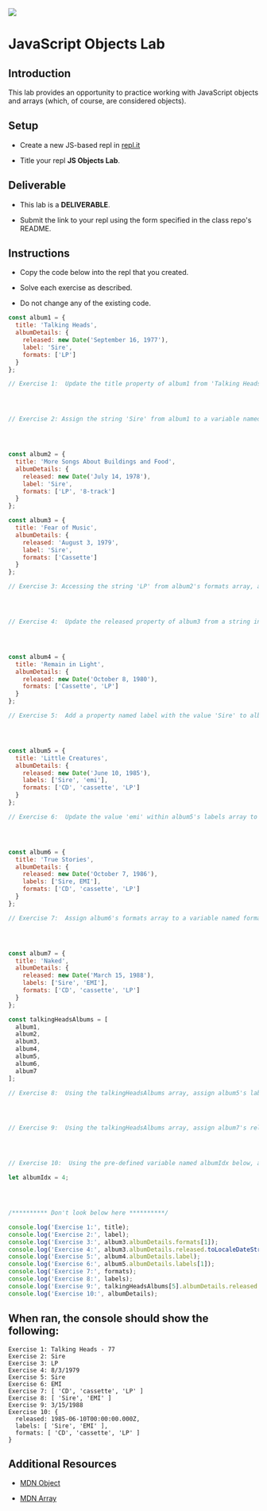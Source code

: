 <img src='https://i.imgur.com/hjrS1e6.jpg'>

# JavaScript Objects Lab

## Introduction

This lab provides an opportunity to practice working with JavaScript objects and arrays (which, of course, are considered objects).

## Setup

- Create a new JS-based repl in [repl.it](https://repl.it)

- Title your repl **JS Objects Lab**.

## Deliverable

- This lab is a **DELIVERABLE**.

- Submit the link to your repl using the form specified in the class repo's README.

## Instructions

- Copy the code below into the repl that you created.

- Solve each exercise as described.

- Do not change any of the existing code.

```js
const album1 = {
  title: 'Talking Heads',
  albumDetails: {
    released: new Date('September 16, 1977'),
    label: 'Sire',
    formats: ['LP']
  }
};

// Exercise 1:  Update the title property of album1 from 'Talking Heads' to 'Talking Heads - 77', then assign that property to a variable named title




// Exercise 2: Assign the string 'Sire' from album1 to a variable named label




const album2 = {
  title: 'More Songs About Buildings and Food',
  albumDetails: {
    released: new Date('July 14, 1978'),
    label: 'Sire',
    formats: ['LP', '8-track']
  }
};

const album3 = {
  title: 'Fear of Music',
  albumDetails: {
    released: 'August 3, 1979',
    label: 'Sire',
    formats: ['Cassette']
  }
};

// Exercise 3: Accessing the string 'LP' from album2's formats array, add it to the end of album3's formats array.




// Exercise 4:  Update the released property of album3 from a string into a Date object using that string




const album4 = {
  title: 'Remain in Light',
  albumDetails: {
    released: new Date('October 8, 1980'),
    formats: ['Cassette', 'LP']
  }
};

// Exercise 5:  Add a property named label with the value 'Sire' to album4's albumDetails property




const album5 = {
  title: 'Little Creatures',
  albumDetails: {
    released: new Date('June 10, 1985'),
    labels: ['Sire', 'emi'],
    formats: ['CD', 'cassette', 'LP']
  }
};

// Exercise 6:  Update the value 'emi' within album5's labels array to 'EMI'




const album6 = {
  title: 'True Stories',
  albumDetails: {
    released: new Date('October 7, 1986'),
    labels: ['Sire, EMI'],
    formats: ['CD', 'cassette', 'LP']
  }
};

// Exercise 7:  Assign album6's formats array to a variable named formats




const album7 = {
  title: 'Naked',
  albumDetails: {
    released: new Date('March 15, 1988'),
    labels: ['Sire', 'EMI'],
    formats: ['CD', 'cassette', 'LP']
  }
};

const talkingHeadsAlbums = [
  album1,
  album2,
  album3,
  album4,
  album5,
  album6,
  album7
];

// Exercise 8:  Using the talkingHeadsAlbums array, assign album5's labels property to a variable named labels




// Exercise 9:  Using the talkingHeadsAlbums array, assign album7's released property to album6's released property




// Exercise 10:  Using the pre-defined variable named albumIdx below, assign the albumDetails object of the album located within the talkingHeadsAlbums array at the index represented by the value of albumIdx to a variable named albumDetails

let albumIdx = 4;




/********** Don't look below here **********/

console.log('Exercise 1:', title);
console.log('Exercise 2:', label);
console.log('Exercise 3:', album3.albumDetails.formats[1]);
console.log('Exercise 4:', album3.albumDetails.released.toLocaleDateString());
console.log('Exercise 5:', album4.albumDetails.label);
console.log('Exercise 6:', album5.albumDetails.labels[1]);
console.log('Exercise 7:', formats);
console.log('Exercise 8:', labels);
console.log('Exercise 9:', talkingHeadsAlbums[5].albumDetails.released.toLocaleDateString());
console.log('Exercise 10:', albumDetails);
```

## When ran, the console should show the following:

```
Exercise 1: Talking Heads - 77
Exercise 2: Sire
Exercise 3: LP
Exercise 4: 8/3/1979
Exercise 5: Sire
Exercise 6: EMI
Exercise 7: [ 'CD', 'cassette', 'LP' ]
Exercise 8: [ 'Sire', 'EMI' ]
Exercise 9: 3/15/1988
Exercise 10: {
  released: 1985-06-10T00:00:00.000Z,
  labels: [ 'Sire', 'EMI' ],
  formats: [ 'CD', 'cassette', 'LP' ]
}
```

## Additional Resources

- [MDN Object](https://developer.mozilla.org/en-US/docs/Web/JavaScript/Reference/Global_Objects/Object)

- [MDN Array](https://developer.mozilla.org/en-US/docs/Web/JavaScript/Reference/Global_Objects/Array)